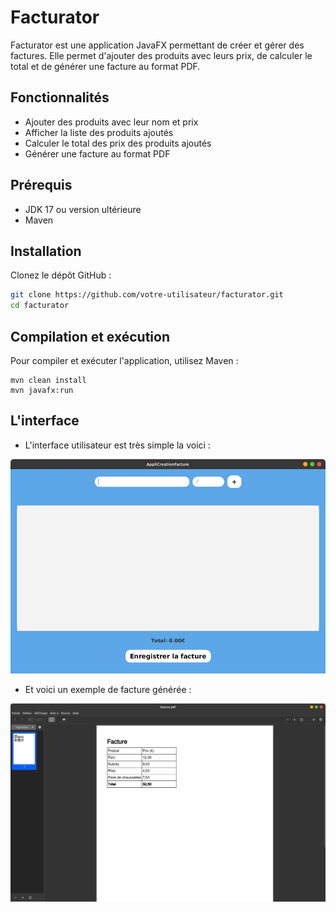 # Facturator

Facturator est une application JavaFX permettant de créer et gérer des factures. Elle permet d'ajouter des produits avec leurs prix, de calculer le total et de générer une facture au format PDF.

## Fonctionnalités

- Ajouter des produits avec leur nom et prix
- Afficher la liste des produits ajoutés
- Calculer le total des prix des produits ajoutés
- Générer une facture au format PDF

## Prérequis

- JDK 17 ou version ultérieure
- Maven

## Installation

Clonez le dépôt GitHub :

```bash
git clone https://github.com/votre-utilisateur/facturator.git
cd facturator
```


## Compilation et exécution
Pour compiler et exécuter l'application, utilisez Maven :

```
mvn clean install
mvn javafx:run
```

## L'interface 

- L'interface utilisateur est très simple la voici :

![Facturator](facturator.png)

- Et voici un exemple de facture générée :

![Facture](facture.png)



